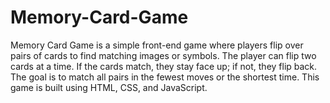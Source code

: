 # Memory-Card-Game
Memory Card Game is a simple front-end game where players flip over pairs of cards to find matching images or symbols. The player can flip two cards at a time. If the cards match, they stay face up; if not, they flip back. The goal is to match all pairs in the fewest moves or the shortest time. This game is built using HTML, CSS, and JavaScript.
